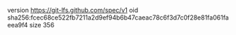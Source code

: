 version https://git-lfs.github.com/spec/v1
oid sha256:fcec68ce522fb7211a2d9ef94b6b47caeac78c6f3d7c0f28e81fa061faeea9f4
size 356
